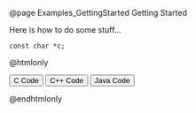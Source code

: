@page Examples_GettingStarted Getting Started

Here is how to do some stuff...

```
const char *c;
```
@htmlonly

<button class="b-btn b-btn--secondary examplebtn" onclick="grabExample(this, 'device-detection-cxx', '_hash_2_getting_started_8c')">C Code</button>
<button class="b-btn b-btn--secondary examplebtn" onclick="grabExample(this, 'device-detection-cxx','_hash_2_getting_started_8cpp')">C++ Code</button>
<button class="b-btn b-btn--secondary examplebtn" onclick="grabExample(this, 'pipeline-java','hash_2_getting_started_8java')">Java Code</button>

<div id="grabbed-example">
</div>
@endhtmlonly